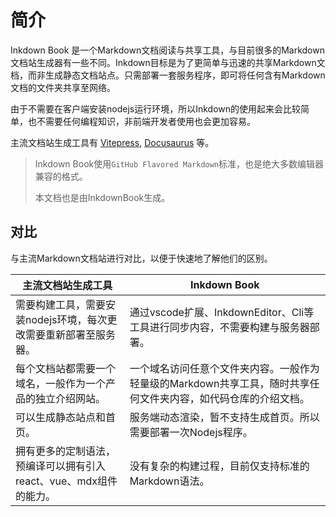 # 简介

Inkdown Book 是一个Markdown文档阅读与共享工具，与目前很多的Markdown文档站生成器有一些不同。Inkdown目标是为了更简单与迅速的共享Markdown文档，而非生成静态文档站点。只需部署一套服务程序，即可将任何含有Markdown文档的文件夹共享至网络。

由于不需要在客户端安装nodejs运行环境，所以Inkdown的使用起来会比较简单，也不需要任何编程知识，非前端开发者使用也会更加容易。

主流文档站生成工具有 [Vitepress](https://vitepress.dev/), [Docusaurus](https://docusaurus.io/) 等。

> Inkdown Book使用`GitHub Flavored Markdown`标准，也是绝大多数编辑器兼容的格式。
> 
> 本文档也是由InkdownBook生成。

## 对比

与主流Markdown文档站进行对比，以便于快速地了解他们的区别。

| 主流文档站生成工具                                                | Inkdown Book                                                                                                   |
| ----------------------------------------------------------------- | -------------------------------------------------------------------------------------------------------------- |
| 需要构建工具，需要安装nodejs环境，每次更改需要重新部署至服务器。  | 通过vscode扩展、InkdownEditor、Cli等工具进行同步内容，不需要构建与服务器部署。                                 |
| 每个文档站都需要一个域名，一般作为一个产品的独立介绍网站。        | 一个域名访问任意个文件夹内容。一般作为轻量级的Markdown共享工具，随时共享任何文件夹内容，如代码仓库的介绍文档。 |
| 可以生成静态站点和首页。                                          | 服务端动态渲染，暂不支持生成首页。所以需要部署一次Nodejs程序。                                                 |
| 拥有更多的定制语法，预编译可以拥有引入react、vue、mdx组件的能力。 | 没有复杂的构建过程，目前仅支持标准的Markdown语法。                                                             |

